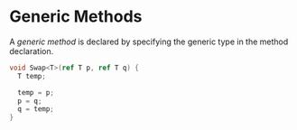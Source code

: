 # Generic Methods

A *generic method* is declared by specifying the generic type in the method declaration.

```cs
void Swap<T>(ref T p, ref T q) {
  T temp;

  temp = p;
  p = q;
  q = temp;
}
```
